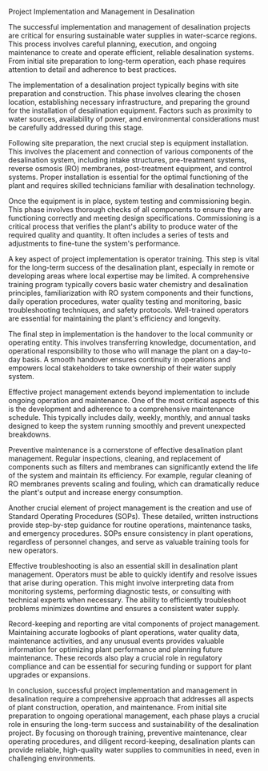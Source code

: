 Project Implementation and Management in Desalination

The successful implementation and management of desalination projects are critical for ensuring sustainable water supplies in water-scarce regions. This process involves careful planning, execution, and ongoing maintenance to create and operate efficient, reliable desalination systems. From initial site preparation to long-term operation, each phase requires attention to detail and adherence to best practices.

The implementation of a desalination project typically begins with site preparation and construction. This phase involves clearing the chosen location, establishing necessary infrastructure, and preparing the ground for the installation of desalination equipment. Factors such as proximity to water sources, availability of power, and environmental considerations must be carefully addressed during this stage.

Following site preparation, the next crucial step is equipment installation. This involves the placement and connection of various components of the desalination system, including intake structures, pre-treatment systems, reverse osmosis (RO) membranes, post-treatment equipment, and control systems. Proper installation is essential for the optimal functioning of the plant and requires skilled technicians familiar with desalination technology.

Once the equipment is in place, system testing and commissioning begin. This phase involves thorough checks of all components to ensure they are functioning correctly and meeting design specifications. Commissioning is a critical process that verifies the plant's ability to produce water of the required quality and quantity. It often includes a series of tests and adjustments to fine-tune the system's performance.

A key aspect of project implementation is operator training. This step is vital for the long-term success of the desalination plant, especially in remote or developing areas where local expertise may be limited. A comprehensive training program typically covers basic water chemistry and desalination principles, familiarization with RO system components and their functions, daily operation procedures, water quality testing and monitoring, basic troubleshooting techniques, and safety protocols. Well-trained operators are essential for maintaining the plant's efficiency and longevity.

The final step in implementation is the handover to the local community or operating entity. This involves transferring knowledge, documentation, and operational responsibility to those who will manage the plant on a day-to-day basis. A smooth handover ensures continuity in operations and empowers local stakeholders to take ownership of their water supply system.

Effective project management extends beyond implementation to include ongoing operation and maintenance. One of the most critical aspects of this is the development and adherence to a comprehensive maintenance schedule. This typically includes daily, weekly, monthly, and annual tasks designed to keep the system running smoothly and prevent unexpected breakdowns.

Preventive maintenance is a cornerstone of effective desalination plant management. Regular inspections, cleaning, and replacement of components such as filters and membranes can significantly extend the life of the system and maintain its efficiency. For example, regular cleaning of RO membranes prevents scaling and fouling, which can dramatically reduce the plant's output and increase energy consumption.

Another crucial element of project management is the creation and use of Standard Operating Procedures (SOPs). These detailed, written instructions provide step-by-step guidance for routine operations, maintenance tasks, and emergency procedures. SOPs ensure consistency in plant operations, regardless of personnel changes, and serve as valuable training tools for new operators.

Effective troubleshooting is also an essential skill in desalination plant management. Operators must be able to quickly identify and resolve issues that arise during operation. This might involve interpreting data from monitoring systems, performing diagnostic tests, or consulting with technical experts when necessary. The ability to efficiently troubleshoot problems minimizes downtime and ensures a consistent water supply.

Record-keeping and reporting are vital components of project management. Maintaining accurate logbooks of plant operations, water quality data, maintenance activities, and any unusual events provides valuable information for optimizing plant performance and planning future maintenance. These records also play a crucial role in regulatory compliance and can be essential for securing funding or support for plant upgrades or expansions.

In conclusion, successful project implementation and management in desalination require a comprehensive approach that addresses all aspects of plant construction, operation, and maintenance. From initial site preparation to ongoing operational management, each phase plays a crucial role in ensuring the long-term success and sustainability of the desalination project. By focusing on thorough training, preventive maintenance, clear operating procedures, and diligent record-keeping, desalination plants can provide reliable, high-quality water supplies to communities in need, even in challenging environments.